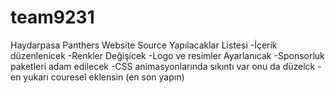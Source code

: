 # team9231
 Haydarpasa Panthers Website Source
Yapılacaklar Listesi
-İçerik düzenlenicek
-Renkler Değişicek
-Logo ve resimler Ayarlanıcak
-Sponsorluk paketleri adam edilecek
-CSS animasyonlarında sıkıntı var onu da düzelck
-en yukarı couresel eklensin (en son yapın)
